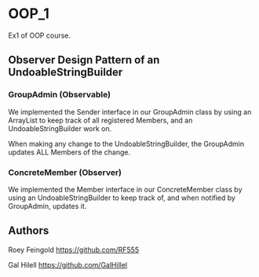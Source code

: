 # OOP_1

Ex1 of OOP course.

## Observer Design Pattern of an UndoableStringBuilder

### GroupAdmin (Observable)

We implemented the Sender interface in our GroupAdmin class by using an ArrayList to keep track of all registered
Members, and an UndoableStringBuilder work on.

When making any change to the UndoableStringBuilder, the GroupAdmin updates ALL Members of the change.

### ConcreteMember (Observer)

We implemented the Member interface in our ConcreteMember class by using an UndoableStringBuilder to keep track of, and
when notified by GroupAdmin, updates it.

## Authors

Roey Feingold https://github.com/RF555

Gal Hilell https://github.com/GalHillel
